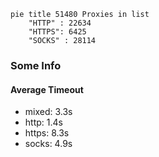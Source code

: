 
```mermaid
pie title 51480 Proxies in list
    "HTTP" : 22634
    "HTTPS": 6425
    "SOCKS" : 28114
```

### Some Info
#### Average Timeout

- mixed: 3.3s
- http: 1.4s
- https: 8.3s
- socks: 4.9s